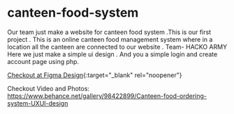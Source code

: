 # canteen-food-system
Our team just make a website for canteen food system .This is our first project . This is an online canteen food management system where in a location all the canteen are connected to our website . Team- HACKO ARMY 
Here we just make a simple ui design .
And you a simple login and create account  page using php.

 [Checkout at Figma Design](https://www.figma.com/proto/R1LTusw5NLZDCWhOx46ZKQ/Canteen-food-system?node-id=15%3A2&scaling=min-zoom){:target="_blank" rel="noopener"}

Checkout Video and Photos:
https://www.behance.net/gallery/98422899/Canteen-food-ordering-system-UXUI-design
